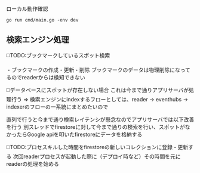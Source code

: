 
ローカル動作確認
```shell
go run cmd/main.go -env dev
```

## 検索エンジン処理
 
◻️TODO:ブックマークしているスポット検索

・ブックマークの作成・更新・削除
ブックマークのデータは物理削除になってるのでreaderからは検知できない


◻️データベースにスポットが存在しない場合
これは今まで通りアプリサーバが処理行う
=> 検索エンジンにindexするフローとしては、reader -> eventhubs -> indexerのフローの一系統にまとめたいので

直列で行うと今まで通り検索レイテンシが懸念なのでアプリサーバでは以下改善を行う
別スレッドでfirestoreに対して今まで通りの検索を行い、スポットがなかったらGoogle apiを叩いたfirestoreにデータを格納する


◻️TODO:プロセスキルした時間をfirestoreの新しいコレクションに登録・更新する
次回readerプロセスが起動した際に（デプロイ時など）その時間を元にreaderの処理を始める


